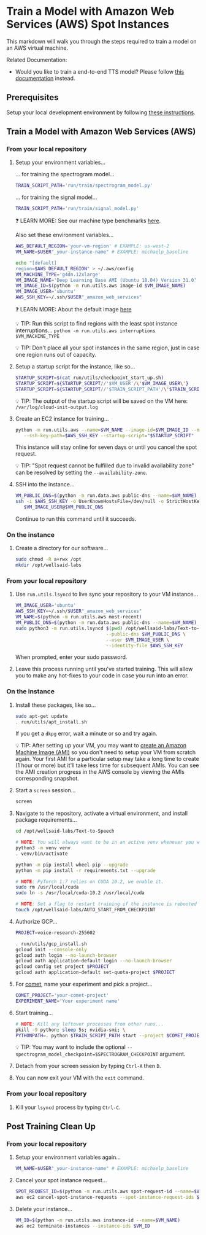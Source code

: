 # Train a Model with Amazon Web Services (AWS) Spot Instances

This markdown will walk you through the steps required to train a model on an AWS virtual
machine.

Related Documentation:

- Would you like to train a end-to-end TTS model? Please follow
  [this documentation](TRAIN_TTS_MODEL_AWS.md) instead.

## Prerequisites

Setup your local development environment by following [these instructions](LOCAL_SETUP.md).

## Train a Model with Amazon Web Services (AWS)

### From your local repository

1. Setup your environment variables...

   ... for training the spectrogram model...

   ```bash
   TRAIN_SCRIPT_PATH='run/train/spectrogram_model.py'
   ```

   ... for training the signal model...

   ```bash
   TRAIN_SCRIPT_PATH='run/train/signal_model.py'
   ```

   ❓ LEARN MORE: See our machine type benchmarks [here](./TRAIN_MODEL_AWS_BENCHMARKS.md).

   Also set these environment variables...

   ```bash
   AWS_DEFAULT_REGION='your-vm-region' # EXAMPLE: us-west-2
   VM_NAME=$USER"_your-instance-name" # EXAMPLE: michaelp_baseline

   echo "[default]
   region=$AWS_DEFAULT_REGION" > ~/.aws/config
   VM_MACHINE_TYPE='g4dn.12xlarge'
   VM_IMAGE_NAME='Deep Learning Base AMI (Ubuntu 18.04) Version 31.0'
   VM_IMAGE_ID=$(python -m run.utils.aws image-id $VM_IMAGE_NAME)
   VM_IMAGE_USER='ubuntu'
   AWS_SSH_KEY=~/.ssh/$USER"_amazon_web_services"
   ```

   ❓ LEARN MORE: About the default image
   [here](https://aws.amazon.com/marketplace/pp/Amazon-Web-Services-AWS-Deep-Learning-Base-AMI-Ubu/B07Y3VDBNS)

   💡 TIP: Run this script to find regions with the least spot instance interruptions...
   `python -m run.utils.aws interruptions $VM_MACHINE_TYPE`

   💡 TIP: Don't place all your spot instances in the same region, just in case one region
   runs out of capacity.

1. Setup a startup script for the instance, like so...

   ```bash
   STARTUP_SCRIPT=$(cat run/utils/checkpoint_start_up.sh)
   STARTUP_SCRIPT=${STARTUP_SCRIPT//'$VM_USER'/\'$VM_IMAGE_USER\'}
   STARTUP_SCRIPT=${STARTUP_SCRIPT//'$TRAIN_SCRIPT_PATH'/\'$TRAIN_SCRIPT_PATH\'}
   ```

   💡 TIP: The output of the startup script will be saved on the VM here:
   `/var/log/cloud-init-output.log`

1. Create an EC2 instance for training...

   ```bash
   python -m run.utils.aws --name=$VM_NAME --image-id=$VM_IMAGE_ID --machine-type=$VM_MACHINE_TYPE \
      --ssh-key-path=$AWS_SSH_KEY --startup-script="$STARTUP_SCRIPT"
   ```

   This instance will stay online for seven days or until you cancel the spot request.

   💡 TIP: "Spot request cannot be fulfilled due to invalid availability zone" can
   be resolved by setting the `--availability-zone`.

1. SSH into the instance...

   ```bash
   VM_PUBLIC_DNS=$(python -m run.data.aws public-dns --name=$VM_NAME)
   ssh -i $AWS_SSH_KEY -o UserKnownHostsFile=/dev/null -o StrictHostKeyChecking=no \
      $VM_IMAGE_USER@$VM_PUBLIC_DNS
   ```

   Continue to run this command until it succeeds.

### On the instance

1. Create a directory for our software...

   ```bash
   sudo chmod -R a+rwx /opt
   mkdir /opt/wellsaid-labs
   ```

### From your local repository

1. Use `run.utils.lsyncd` to live sync your repository to your VM instance...

   ```bash
   VM_IMAGE_USER='ubuntu'
   AWS_SSH_KEY=~/.ssh/$USER"_amazon_web_services"
   VM_NAME=$(python -m run.utils.aws most-recent)
   VM_PUBLIC_DNS=$(python -m run.data.aws public-dns --name=$VM_NAME)
   sudo python3 -m run.utils.lsyncd $(pwd) /opt/wellsaid-labs/Text-to-Speech \
                                    --public-dns $VM_PUBLIC_DNS \
                                    --user $VM_IMAGE_USER \
                                    --identity-file $AWS_SSH_KEY
   ```

   When prompted, enter your sudo password.

1. Leave this process running until you've started training. This will allow you to make any
   hot-fixes to your code in case you run into an error.

### On the instance

1. Install these packages, like so...

   ```bash
   sudo apt-get update
   . run/utils/apt_install.sh
   ```

   If you get a `dkpg` error, wait a minute or so and try again.

   💡 TIP: After setting up your VM, you may want to
   [create an Amazon Machine Image (AMI)](https://docs.aws.amazon.com/cli/latest/reference/ec2/create-image.html)
   so you don't need to setup your VM from scratch again. Your first AMI for a particular setup may
   take a long time to create (1 hour or more) but it'll take less time for subsequent AMIs. You
   can see the AMI creation progress in the AWS console by viewing the AMIs corresponding snapshot.

1. Start a `screen` session...

   ```bash
   screen
   ```

1. Navigate to the repository, activate a virtual environment, and install package requirements...

   ```bash
   cd /opt/wellsaid-labs/Text-to-Speech

   # NOTE: You will always want to be in an active venv whenever you want to work with python.
   python3 -m venv venv
   . venv/bin/activate

   python -m pip install wheel pip --upgrade
   python -m pip install -r requirements.txt --upgrade

   # NOTE: PyTorch 1.7 relies on CUDA 10.2, we enable it.
   sudo rm /usr/local/cuda
   sudo ln -s /usr/local/cuda-10.2 /usr/local/cuda

   # NOTE: Set a flag to restart training if the instance is rebooted
   touch /opt/wellsaid-labs/AUTO_START_FROM_CHECKPOINT
   ```

1. Authorize GCP...

   ```bash
   PROJECT=voice-research-255602

   . run/utils/gcp_install.sh
   gcloud init --console-only
   gcloud auth login --no-launch-browser
   gcloud auth application-default login --no-launch-browser
   gcloud config set project $PROJECT
   gcloud auth application-default set-quota-project $PROJECT
   ```

1. For [comet](https://www.comet.ml/wellsaid-labs), name your experiment and pick a project...

   ```bash
   COMET_PROJECT='your-comet-project'
   EXPERIMENT_NAME='Your experiment name'
   ```

1. Start training...

   ```bash
   # NOTE: Kill any leftover processes from other runs...
   pkill -9 python; sleep 5s; nvidia-smi; \
   PYTHONPATH=. python $TRAIN_SCRIPT_PATH start --project $COMET_PROJECT --name "$EXPERIMENT_NAME";
   ```

   💡 TIP: You may want to include the optional
   `--spectrogram_model_checkpoint=$SPECTROGRAM_CHECKPOINT` argument.

1. Detach from your screen session by typing `Ctrl-A` then `D`.

1. You can now exit your VM with the `exit` command.

### From your local repository

1. Kill your `lsyncd` process by typing `Ctrl-C`.

## Post Training Clean Up

### From your local repository

1. Setup your environment variables again...

   ```bash
   VM_NAME=$USER"_your-instance-name" # EXAMPLE: michaelp_baseline
   ```

1. Cancel your spot instance request...

   ```bash
   SPOT_REQUEST_ID=$(python -m run.utils.aws spot-request-id --name=$VM_NAME)
   aws ec2 cancel-spot-instance-requests --spot-instance-request-ids $SPOT_REQUEST_ID
   ```

1. Delete your instance...

   ```bash
   VM_ID=$(python -m run.utils.aws instance-id --name=$VM_NAME)
   aws ec2 terminate-instances --instance-ids $VM_ID
   ```
